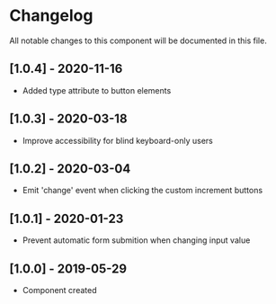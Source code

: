 # Changelog
All notable changes to this component will be documented in this file.

## [1.0.4] - 2020-11-16
- Added type attribute to button elements

## [1.0.3] - 2020-03-18
- Improve accessibility for blind keyboard-only users

## [1.0.2] - 2020-03-04
- Emit 'change' event when clicking the custom increment buttons

## [1.0.1] - 2020-01-23
- Prevent automatic form submition when changing input value

## [1.0.0] - 2019-05-29
- Component created
